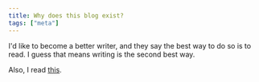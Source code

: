```yaml
---
title: Why does this blog exist?
tags: ["meta"]
---
```


I'd like to become a better writer, and they say the best way to do so is to read. I guess that means writing is the second best way.

Also, I read [this][1].

[1]: https://blog.codinghorror.com/how-to-achieve-ultimate-blog-success-in-one-easy-step/
